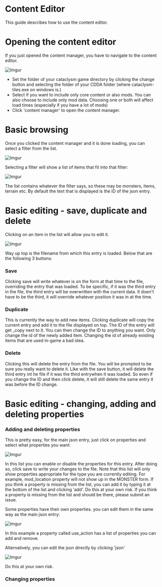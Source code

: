 # Content Editor

This guide describes how to use the content editor.

# Opening the content editor
If you just opened the content manager, you have to navigate to the content editor.

![Imgur](https://i.imgur.com/bVFczd5.png?2)


- Set the folder of your cataclysm game directory by clicking the change button and selecting the folder of your CDDA folder (where cataclysm-tiles.exe on windows is.)
- Select if you want to include only core content or also mods. You can also choose to include only mod data. Choosing one or both will affect load times (especially if you have a lot of mods)
- Click 'content manager' to open the content manager.


# Basic browsing
Once you clicked the content manager and it is done loading, you can select a filter from the list.

![Imgur](https://i.imgur.com/p6ogTQZ.png?1)

Selecting a filter will show a list of items that fit into that filter:

![Imgur](https://i.imgur.com/fG5q2RK.png?1)

The list contains whatever the filter says, so these may be monsters, items, terrain etc.
By default the text that is displayed is the ID of the json entry.

# Basic editing - save, duplicate and delete
Clicking on an item in the list will allow you to edit it.

![Imgur](https://i.imgur.com/1MSTSOg.png?1)

Way up top is the filename from which this entry is loaded. 
Below that are the following 3 buttons:

### Save
Clicking save will write whatever is on the form at that time to the file, overriding the entry that was loaded. To be specific, if it was the third entry in the file, the third entry will be overwritten with the current data. It doen't have to be the third, it will override whatever position it was in at the time.

### Duplicate
This is currently the way to add new items. Clicking duplicate will copy the current entry and add it to the file displayed on top. The ID of the entry will get _copy next to it. You can then change the ID to anything you want. Only change the id of the newly added item. Changing the id of already existing items that are used in-game a bad idea.

### Delete
Clicking this will delete the entry from the file. You will be prompted to be sure you really want to delete it. Like with the save button, it will delete the third entry int he file if it was the third entrywhen it was loaded. So even if you change the ID and then click delete, it will still delete the same entry it was before the ID change.


# Basic editing - changing, adding and deleting properties

### Adding and deleting properties
This is pretty easy, for the main json entry, just click on properties and select what properties you want:

![Imgur](https://i.imgur.com/3fPSpJk.png?1)

In this list you can enable or disable the properties for this entry. After doing so, click save to write your changes to the file. Note that this list will only show properties appropriate for the type you are currently editing. For example, mod_location property will not show up in the MONSTER form. If you think a property is missing from the list, you can add it by typing it at the bottom of the list and clicking 'add'. Do this at your own risk. If you think a property is missing from the list and should be there, please submit an issue.

Some properties have their own properties. you can edit them in the same way as the main json entry:

![Imgur](https://i.imgur.com/jhndngo.png?1)

In this example a property called use_action has a list of properties you can add and remove. 

Alternatively, you can edit the json directly by clicking 'json'

![Imgur](https://i.imgur.com/FvpYxEb.png?1)

Do this at your own risk.

### Changing properties


